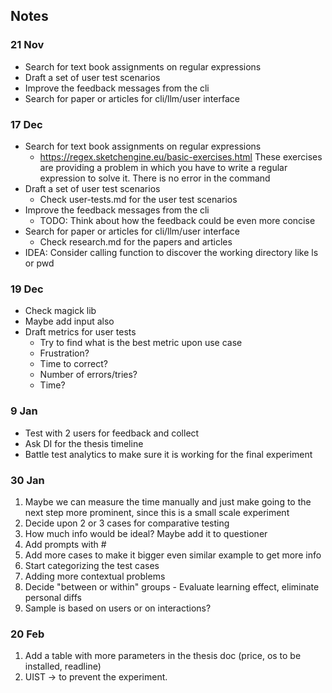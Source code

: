 ## Notes

### 21 Nov
- Search for text book assignments on regular expressions
- Draft a set of user test scenarios
- Improve the feedback messages from the cli
- Search for paper or articles for cli/llm/user interface

### 17 Dec

- Search for text book assignments on regular expressions
  - https://regex.sketchengine.eu/basic-exercises.html These exercises are providing a problem in which you have to write a regular expression to solve it. There is no error in the command
- Draft a set of user test scenarios
  - Check user-tests.md for the user test scenarios
- Improve the feedback messages from the cli
  - TODO: Think about how the feedback could be even more concise
- Search for paper or articles for cli/llm/user interface
  - Check research.md for the papers and articles
- IDEA: Consider calling function to discover the working directory like ls or pwd

### 19 Dec
- Check magick lib
- Maybe add input also
- Draft metrics for user tests
  - Try to find what is the best metric upon use case
  - Frustration?
  - Time to correct?
  - Number of errors/tries?
  - Time?

### 9 Jan
- Test with 2 users for feedback and collect
- Ask DI for the thesis timeline
- Battle test analytics to make sure it is working for the final experiment

### 30 Jan
1. Maybe we can measure the time manually and just make going to the next step more prominent, since this is a small scale experiment
2. Decide upon 2 or 3 cases for comparative testing
3. How much info would be ideal? Maybe add it to questioner
4. Add prompts with #
5. Add more cases to make it bigger even similar example to get more info
6. Start categorizing the test cases
7. Adding more contextual problems
8. Decide "between or within" groups - Evaluate learning effect, eliminate personal diffs
9. Sample is based on users or on interactions?

### 20 Feb
1. Add a table with more parameters in the thesis doc (price, os to be installed, readline)
2. UIST -> to prevent the experiment.
